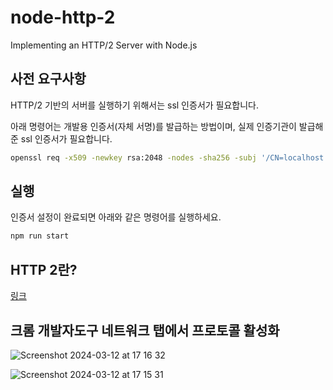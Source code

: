 # node-http-2

Implementing an HTTP/2 Server with Node.js

## 사전 요구사항

HTTP/2 기반의 서버를 실행하기 위해서는 ssl 인증서가 필요합니다.

아래 명령어는 개발용 인증서(자체 서명)를 발급하는 방법이며, 실제 인증기관이 발급해준 ssl 인증서가 필요합니다.

```sh
openssl req -x509 -newkey rsa:2048 -nodes -sha256 -subj '/CN=localhost' -keyout ./src/privkey.pem -out ./src/cert.pem
```

## 실행

인증서 설정이 완료되면 아래와 같은 명령어를 실행하세요.

```sh
npm run start
```

## HTTP 2란?

[링크](https://inpa.tistory.com/entry/WEB-%F0%9F%8C%90-HTTP-20-%ED%86%B5%EC%8B%A0-%EA%B8%B0%EC%88%A0-%EC%9D%B4%EC%A0%9C%EB%8A%94-%ED%99%95%EC%8B%A4%ED%9E%88-%EC%9D%B4%ED%95%B4%ED%95%98%EC%9E%90)

## 크롬 개발자도구 네트워크 탭에서 프로토콜 활성화

![Screenshot 2024-03-12 at 17 16 32](https://github.com/JeHwanYoo/node-http-2/assets/13535954/b0b6c286-2dff-44d7-884e-ef4bd08b708c)

![Screenshot 2024-03-12 at 17 15 31](https://github.com/JeHwanYoo/node-http-2/assets/13535954/3384f681-4e40-49a1-b6c0-ba8ad873c21a)
